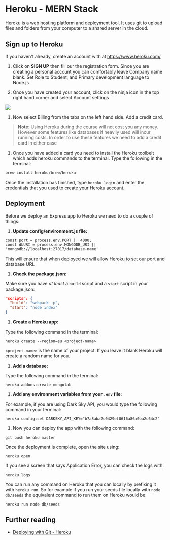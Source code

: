 # Heroku - MERN Stack

Heroku is a web hosting platform and deployment tool. It uses git to upload files and folders from your computer to a shared server in the cloud.

## Sign up to Heroku

If you haven't already, create an account with at https://www.heroku.com/​

1. Click on **SIGN UP** then fill our the registration form. Since you are creating a personal account you can comfortably leave Company name blank. Set Role to Student, and Primary development language to Node.js

1. Once you have created your account, click on the ninja icon in the top right hand corner and select Account settings

  <img src="https://media.git.generalassemb.ly/user/15120/files/92aaaa4e-89d3-11e8-859b-5155b9350851" style="max-width:300px">

1. Now select Billing from the tabs on the left hand side. Add a credit card.

  > **Note**: Using Heroku during the course will not cost you any money. However some features like databases if heavily used will incur running costs. In order to use these features we need to add a credit card in either case

1. Once you have added a card you need to install the Heroku toolbelt which adds heroku commands to the terminal. Type the following in the terminal:

  ```
  brew install heroku/brew/heroku
  ```

Once the installation has finished, type `heroku login` and enter the credentials that you used to create your Heroku account.

## Deployment

Before we deploy an Express app to Heroku we need to do a couple of things:

1. **Update config/environment.js file:**

  ```
  const port = process.env.PORT || 4000;
  const dbURI = process.env.MONGODB_URI || 'mongodb://localhost:27017/database-name'
  ```

  This will ensure that when deployed we will allow Heroku to set our port and database URI.

1. **Check the package.json:**

  Make sure you have _at least_ a `build` script and a `start` script in your package.json:

  ```json
  "scripts": {
    "build": "webpack -p",
    "start": "node index"
  }
  ```

1. **Create a Heroku app:**

  Type the following command in the terminal:
  ```
  heroku create --region=eu <project-name>
  ```

  `<project-name>` is the name of your project. If you leave it blank Heroku will create a random name for you.

1. **Add a database:**

  Type the following command in the terminal:
  ```
  heroku addons:create mongolab
  ```

1. **Add any environment variables from your `.env` file:**

  For example, if you are using Dark Sky API, you would type the following command in your terminal:

  ```
  heroku config:set DARKSKY_API_KEY="b7a8aba2c0429ef0616a86a0ba2c64c2"
  ```

1. Now you can deploy the app with the following command:

  ```
  git push heroku master
  ```

Once the deployment is complete, open the site using:

```
heroku open
```

If you see a screen that says Application Error, you can check the logs with:

```
heroku logs
```

You can run any command on Heroku that you can locally by prefixing it with `heroku run`. So for example if you run your seeds file locally with `node db/seeds` the equivalent command to run them on Heroku would be:

```
heroku run node db/seeds
```

## Further reading

* [Deploying with Git - Heroku](https://devcenter.heroku.com/articles/git)
